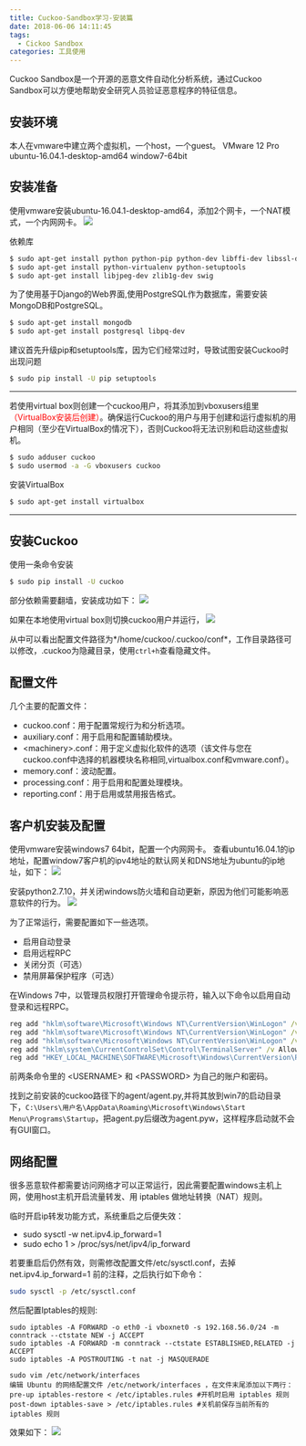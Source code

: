 ```yaml
---
title: Cuckoo-Sandbox学习-安装篇
date: 2018-06-06 14:11:45
tags:
  - Cickoo Sandbox
categories: 工具使用
---
```


Cuckoo Sandbox是一个开源的恶意文件自动化分析系统，通过Cuckoo Sandbox可以方便地帮助安全研究人员验证恶意程序的特征信息。

## 安装环境
本人在vmware中建立两个虚拟机，一个host，一个guest。
VMware 12 Pro
ubuntu-16.04.1-desktop-amd64
window7-64bit
<!--more-->
## 安装准备
使用vmware安装ubuntu-16.04.1-desktop-amd64，添加2个网卡，一个NAT模式，一个内网网卡。
![](2018-06-06-Cuckoo-Sandbox学习-安装篇\网卡-ubuntu.PNG)

依赖库
```bash
$ sudo apt-get install python python-pip python-dev libffi-dev libssl-dev
$ sudo apt-get install python-virtualenv python-setuptools
$ sudo apt-get install libjpeg-dev zlib1g-dev swig
```
为了使用基于Django的Web界面,使用PostgreSQL作为数据库，需要安装MongoDB和PostgreSQL。
```bash
$ sudo apt-get install mongodb
$ sudo apt-get install postgresql libpq-dev
```
建议首先升级pip和setuptools库，因为它们经常过时，导致试图安装Cuckoo时出现问题
```bash
$ sudo pip install -U pip setuptools
```
---
若使用virtual box则创建一个cuckoo用户，将其添加到vboxusers组里<font color="red">（VirtualBox安装后创建）</font>。确保运行Cuckoo的用户与用于创建和运行虚拟机的用户相同（至少在VirtualBox的情况下），否则Cuckoo将无法识别和启动这些虚拟机。
```bash
$ sudo adduser cuckoo
$ sudo usermod -a -G vboxusers cuckoo
```
安装VirtualBox
```bash
$ sudo apt-get install virtualbox
```
---

## 安装Cuckoo
使用一条命令安装
```bash
$ sudo pip install -U cuckoo
```
部分依赖需要翻墙，安装成功如下：
![](2018-06-06-Cuckoo-Sandbox学习-安装篇\install.PNG)

如果在本地使用virtual box则切换cuckoo用户并运行，
![](2018-06-06-Cuckoo-Sandbox学习-安装篇\run.PNG)

从中可以看出配置文件路径为*/home/cuckoo/.cuckoo/conf*，工作目录路径可以修改，.cuckoo为隐藏目录，使用`ctrl+h`查看隐藏文件。
## 配置文件
几个主要的配置文件：
* cuckoo.conf：用于配置常规行为和分析选项。
* auxiliary.conf：用于启用和配置辅助模块。
* \<machinery>.conf：用于定义虚拟化软件的选项（该文件与您在cuckoo.conf中选择的机器模块名称相同,virtualbox.conf和vmware.conf）。
* memory.conf：波动配置。
* processing.conf：用于启用和配置处理模块。
* reporting.conf：用于启用或禁用报告格式。

## 客户机安装及配置
使用vmware安装windows7 64bit，配置一个内网网卡。
查看ubuntu16.04.1的ip地址，配置window7客户机的ipv4地址的默认网关和DNS地址为ubuntu的ip地址，如下：
![](2018-06-06-Cuckoo-Sandbox学习-安装篇\ip-windows7.PNG)

安装python2.7.10，并关闭windows防火墙和自动更新，原因为他们可能影响恶意软件的行为。
![](2018-06-06-Cuckoo-Sandbox学习-安装篇\win7配置.PNG)

为了正常运行，需要配置如下一些选项。
* 启用自动登录
* 启用远程RPC
* 关闭分页（可选）
* 禁用屏幕保护程序（可选）

在Windows 7中，以管理员权限打开管理命令提示符，输入以下命令以启用自动登录和远程RPC。
```cmd
reg add "hklm\software\Microsoft\Windows NT\CurrentVersion\WinLogon" /v DefaultUserName /d <USERNAME> /t REG_SZ /f
reg add "hklm\software\Microsoft\Windows NT\CurrentVersion\WinLogon" /v DefaultPassword /d <PASSWORD> /t REG_SZ /f
reg add "hklm\software\Microsoft\Windows NT\CurrentVersion\WinLogon" /v AutoAdminLogon /d 1 /t REG_SZ /f
reg add "hklm\system\CurrentControlSet\Control\TerminalServer" /v AllowRemoteRPC /d 0x01 /t REG_DWORD /f
reg add "HKEY_LOCAL_MACHINE\SOFTWARE\Microsoft\Windows\CurrentVersion\Policies\System" /v LocalAccountTokenFilterPolicy /d 0x01 /t REG_DWORD /f
```
前两条命令里的 \<USERNAME> 和 \<PASSWORD> 为自己的账户和密码。

找到之前安装的cuckoo路径下的agent/agent.py,并将其放到win7的启动目录下，`C:\Users\用户名\AppData\Roaming\Microsoft\Windows\Start Menu\Programs\Startup`，把agent.py后缀改为agent.pyw，这样程序启动就不会有GUI窗口。

## 网络配置
很多恶意软件都需要访问网络才可以正常运行，因此需要配置windows主机上网，使用host主机开启流量转发、用 iptables 做地址转换（NAT）规则。

临时开启ip转发功能方式，系统重启之后便失效：
* sudo sysctl -w net.ipv4.ip_forward=1
* sudo echo 1 > /proc/sys/net/ipv4/ip_forward

若要重启后仍然有效，则需修改配置文件/etc/sysctl.conf，去掉net.ipv4.ip_forward=1 前的注释，之后执行如下命令：
```bash
sudo sysctl -p /etc/sysctl.conf
```
然后配置Iptables的规则:
```
sudo iptables -A FORWARD -o eth0 -i vboxnet0 -s 192.168.56.0/24 -m conntrack --ctstate NEW -j ACCEPT
sudo iptables -A FORWARD -m conntrack --ctstate ESTABLISHED,RELATED -j ACCEPT
sudo iptables -A POSTROUTING -t nat -j MASQUERADE

sudo vim /etc/network/interfaces
编辑 Ubuntu 的网络配置文件 /etc/network/interfaces ，在文件末尾添加以下两行：
pre-up iptables-restore < /etc/iptables.rules #开机时启用 iptables 规则
post-down iptables-save > /etc/iptables.rules #关机前保存当前所有的 iptables 规则
```
效果如下：
![](2018-06-06-Cuckoo-Sandbox学习-安装篇\ping.PNG)
